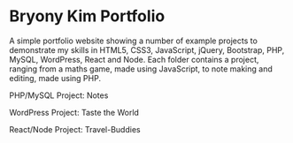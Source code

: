 # Bryony Kim Portfolio
 
A simple portfolio website showing a number of example projects to demonstrate my skills in HTML5, CSS3, JavaScript, jQuery, Bootstrap, PHP, MySQL, WordPress, React and Node.
Each folder contains a project, ranging from a maths game, made using JavaScript, to note making and editing, made using PHP. 

PHP/MySQL Project:
Notes

WordPress Project:
Taste the World

React/Node Project:
Travel-Buddies


